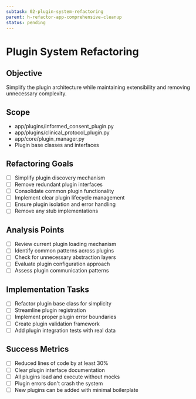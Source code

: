 ```yaml
---
subtask: 02-plugin-system-refactoring
parent: h-refactor-app-comprehensive-cleanup
status: pending
---
```


# Plugin System Refactoring

## Objective
Simplify the plugin architecture while maintaining extensibility and removing unnecessary complexity.

## Scope
- app/plugins/informed_consent_plugin.py
- app/plugins/clinical_protocol_plugin.py
- app/core/plugin_manager.py
- Plugin base classes and interfaces

## Refactoring Goals
- [ ] Simplify plugin discovery mechanism
- [ ] Remove redundant plugin interfaces
- [ ] Consolidate common plugin functionality
- [ ] Implement clear plugin lifecycle management
- [ ] Ensure plugin isolation and error handling
- [ ] Remove any stub implementations

## Analysis Points
- [ ] Review current plugin loading mechanism
- [ ] Identify common patterns across plugins
- [ ] Check for unnecessary abstraction layers
- [ ] Evaluate plugin configuration approach
- [ ] Assess plugin communication patterns

## Implementation Tasks
- [ ] Refactor plugin base class for simplicity
- [ ] Streamline plugin registration
- [ ] Implement proper plugin error boundaries
- [ ] Create plugin validation framework
- [ ] Add plugin integration tests with real data

## Success Metrics
- [ ] Reduced lines of code by at least 30%
- [ ] Clear plugin interface documentation
- [ ] All plugins load and execute without mocks
- [ ] Plugin errors don't crash the system
- [ ] New plugins can be added with minimal boilerplate